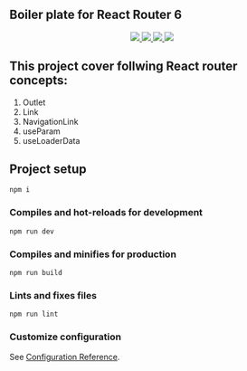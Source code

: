 ## Boiler plate for React Router 6

<p align="center">
  <a href="https://react.dev/" alt="Built with: React: 18.2.0">
    <img src="https://badgen.net/badge/Built%20with/React%20v18.2.0/149ECA" />
  </a>
    <a href="https://react.dev/" alt="Built with: React: 5.1.4">
    <img src="https://badgen.net/badge/Built%20with/Vite%20v5.1.4/8D8AFE" />
  </a>
  <a href="https://developer.mozilla.org/en-US/docs/Web/JavaScript" alt="Powered by: Java Script">
    <img src="https://badgen.net/badge/Powered%20by/JavaScript/F6D854" />
  </a>
  <a href="https://opensource.org/licenses/MIT" alt="License: MIT">
    <img src="https://img.shields.io/badge/License-MIT-green.svg" />
  </a>
</p>

## This project cover follwing React router concepts:

1. Outlet
2. Link
3. NavigationLink
4. useParam
5. useLoaderData

## Project setup

```
npm i
```

### Compiles and hot-reloads for development

```
npm run dev
```

### Compiles and minifies for production

```
npm run build
```

### Lints and fixes files

```
npm run lint
```

### Customize configuration

See [Configuration Reference](https://vitejs.dev/guide/).
